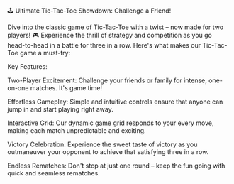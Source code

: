 
🕹️ Ultimate Tic-Tac-Toe Showdown: Challenge a Friend!

Dive into the classic game of Tic-Tac-Toe with a twist – now made for two players! 🎮 Experience the thrill of strategy and competition as you go head-to-head in a battle for three in a row. Here's what makes our Tic-Tac-Toe game a must-try:

Key Features:

Two-Player Excitement: Challenge your friends or family for intense, one-on-one matches. It's game time!

Effortless Gameplay: Simple and intuitive controls ensure that anyone can jump in and start playing right away.

Interactive Grid: Our dynamic game grid responds to your every move, making each match unpredictable and exciting.

Victory Celebration: Experience the sweet taste of victory as you outmaneuver your opponent to achieve that satisfying three in a row.

Endless Rematches: Don't stop at just one round – keep the fun going with quick and seamless rematches.
